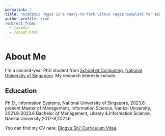 ```yaml
---
permalink: /
title: "Academic Pages is a ready-to-fork GitHub Pages template for academic personal websites"
author_profile: true
redirect_from: 
  - /about/
  - /about.html
---
```


About Me
======

I'm a second-year PhD student from [School of Computing](https://www.comp.nus.edu.sg/), [National University of Singapore](https://nus.edu.sg/). My research interests include.

Education
------
Ph.D., Information Systems, National University of Singapore, 2023.8-present
Master of Management, Information Science, Nankai University, 2021.9-2023.6
Bachelor of Management, Library & Information Science, Nankai University,2017-9,2021.6


You can find my CV here: [Dingyu Shi' Curriculum Vitae]().

